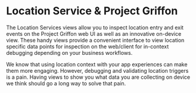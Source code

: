 # Location Service & Project Griffon

The Location Services views allow you to inspect location entry and exit events on the Project Griffon web UI as well as an innovative on-device view. These handy views provide a convenient interface to view location specific data points for inspection on the web/client for in-context debugging depending on your business workflows.

We know that using location context with your app experiences can make them more engaging. However, debugging and validating location triggers is a pain. Having views to show you what data you are collecting on device we think should go a long way to solve that pain.

